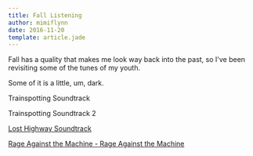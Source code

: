 ```yaml
---
title: Fall Listening
author: mimiflynn
date: 2016-11-20
template: article.jade
---
```


Fall has a quality that makes me look way back into the past, so I've been revisiting some of the tunes of my youth.

Some of it is a little, um, dark.

Trainspotting Soundtrack

Trainspotting Soundtrack 2

[Lost Highway Soundtrack](http://pitchfork.com/news/68755-david-lynch-and-trent-reznors-lost-highway-soundtrack-reissued-on-vinyl/)

[Rage Against the Machine - Rage Against the Machine](https://www.discogs.com/Rage-Against-The-Machine-Rage-Against-The-Machine/master/7939)

